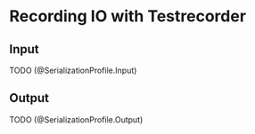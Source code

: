 Recording IO with Testrecorder
==============================

## Input

TODO (@SerializationProfile.Input)

## Output

TODO (@SerializationProfile.Output)

